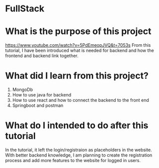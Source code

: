 # FullStack

# What is the purpose of this project
https://www.youtube.com/watch?v=5PdEmeopJVQ&t=7053s
From this tutorial, I have been introduced what is needed for backend and how the frontend and backend link together. 

# What did I learn from this project?
1. MongoDb
2. How to use java for backend
3. How to use react and how to connect the backend to the front end
4. Springboot and postman

# What do I intended to do after this tutorial
In the tutorial, it left the login/registraion as placeholders in the website. With better backend knowledge, I am planning to create the registration process and add more features to the website for logged in users.
